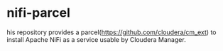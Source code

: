 # nifi-parcel
his repository provides a parcel(https://github.com/cloudera/cm_ext) to install Apache NiFi as a service usable by Cloudera Manager.
